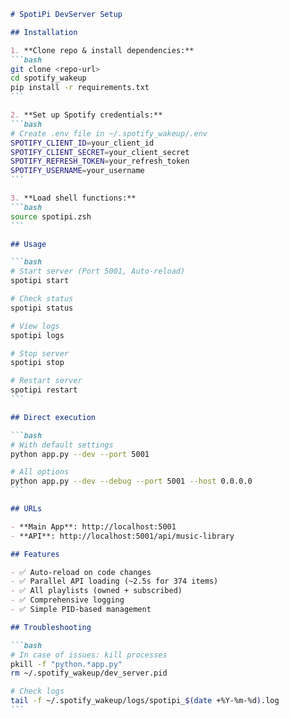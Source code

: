 ````markdown
# SpotiPi DevServer Setup

## Installation

1. **Clone repo & install dependencies:**
```bash
git clone <repo-url>
cd spotify_wakeup
pip install -r requirements.txt
```

2. **Set up Spotify credentials:**
```bash
# Create .env file in ~/.spotify_wakeup/.env
SPOTIFY_CLIENT_ID=your_client_id
SPOTIFY_CLIENT_SECRET=your_client_secret  
SPOTIFY_REFRESH_TOKEN=your_refresh_token
SPOTIFY_USERNAME=your_username
```

3. **Load shell functions:**
```bash
source spotipi.zsh
```

## Usage

```bash
# Start server (Port 5001, Auto-reload)
spotipi start

# Check status
spotipi status

# View logs
spotipi logs

# Stop server
spotipi stop

# Restart server
spotipi restart
```

## Direct execution

```bash
# With default settings
python app.py --dev --port 5001

# All options
python app.py --dev --debug --port 5001 --host 0.0.0.0
```

## URLs

- **Main App**: http://localhost:5001
- **API**: http://localhost:5001/api/music-library

## Features

- ✅ Auto-reload on code changes
- ✅ Parallel API loading (~2.5s for 374 items)
- ✅ All playlists (owned + subscribed)
- ✅ Comprehensive logging
- ✅ Simple PID-based management

## Troubleshooting

```bash
# In case of issues: kill processes
pkill -f "python.*app.py"
rm ~/.spotify_wakeup/dev_server.pid

# Check logs
tail -f ~/.spotify_wakeup/logs/spotipi_$(date +%Y-%m-%d).log
```

````
